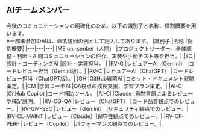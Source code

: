 ## AIチームメンバー  
今後のコミュニケーションの明確化のため、以下の識別子と名称、役割概要を用います。  
※一部未参加のAIは、命名規則の例として記入してあります。
|識別子 |名称 |役割概要|
|---|---|---|
|ME uni-senbei（人間） |プロジェクトリーダー。全体調整・判断・AI間コミュニケーションの仲介、実装や手動テスト等を担当。|
|SC |設計・コーディングAI |設計・実装担当。 |
|RV-G |レビュアーAI（Gemini） |コードレビュー担当（Gemini版）。|
|RV-C |レビュアーAI（ChatGPT） |コードレビュー担当（ChatGPT版）。|
|GH |GitHub戦略AI |コミット・ドキュメント戦略策定。|
|CM |学習コーチAI |QA視点の成長支援、学習プラン策定。|
|AI-C |GitHub Copilot |コード補助ツール。
|AI-Cl |Claude |自然言語によるレビューや補足説明。 |
|RV-CG-QA |レビュー（ChatGPT） |コード品質観点でのレビュー。|
|RV-GM-SEC |レビュー（Gemini） |セキュリティ観点でのレビュー。|
|RV-CL-MAINT |レビュー（Claude）|保守性観点でのレビュー。|
|RV-CP-PERF |レビュー（Copilot） |パフォーマンス観点でのレビュー。|
